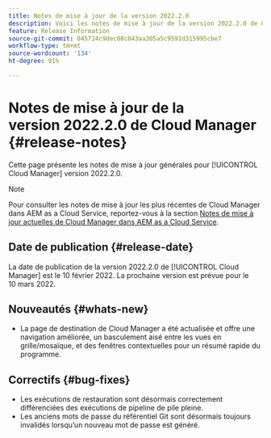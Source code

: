 ```yaml
---
title: Notes de mise à jour de la version 2022.2.0
description: Voici les notes de mise à jour de la version 2022.2.0 de Cloud Manager.
feature: Release Information
source-git-commit: 845724c9dec08c043aa305a5c9591d315995cbe7
workflow-type: tm+mt
source-wordcount: '134'
ht-degree: 91%

---
```



# Notes de mise à jour de la version 2022.2.0 de Cloud Manager {#release-notes}

Cette page présente les notes de mise à jour générales pour [!UICONTROL Cloud Manager] version 2022.2.0.

>[!NOTE]
>
>Pour consulter les notes de mise à jour les plus récentes de Cloud Manager dans AEM as a Cloud Service, reportez-vous à la section [Notes de mise à jour actuelles de Cloud Manager dans AEM as a Cloud Service](https://experienceleague.adobe.com/docs/experience-manager-cloud-service/content/implementing/using-cloud-manager/release-notes-cloud-manager/release-notes-cm-current.html?lang=fr).

## Date de publication {#release-date}

La date de publication de la version 2022.2.0 de [!UICONTROL Cloud Manager] est le 10 février 2022. La prochaine version est prévue pour le 10 mars 2022.

## Nouveautés {#whats-new}

* La page de destination de Cloud Manager a été actualisée et offre une navigation améliorée, un basculement aisé entre les vues en grille/mosaïque, et des fenêtres contextuelles pour un résumé rapide du programme.

## Correctifs {#bug-fixes}

* Les exécutions de restauration sont désormais correctement différenciées des exécutions de pipeline de pile pleine.
* Les anciens mots de passe du référentiel Git sont désormais toujours invalidés lorsqu’un nouveau mot de passe est généré.
